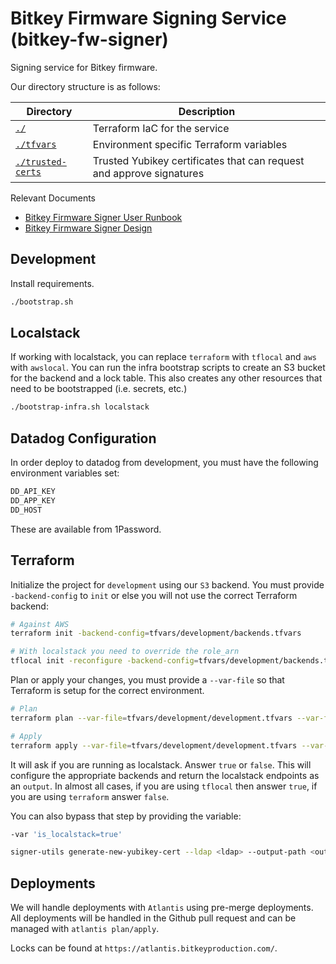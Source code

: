 # Bitkey Firmware Signing Service (bitkey-fw-signer)

Signing service for Bitkey firmware.

Our directory structure is as follows:

| Directory                                      | Description                                                           |
| ---------------------------------------------- | --------------------------------------------------------------------- |
| [`./`]()                                    | Terraform IaC for the service                                         |
| [`./tfvars`](tfvars)                        | Environment specific Terraform variables                              |
| [`./trusted-certs`](trusted-certs)          | Trusted Yubikey certificates that can request and approve signatures  |

Relevant Documents

- [Bitkey Firmware Signer User Runbook](https://docs.google.com/document/d/1hx0LIq70ntN5Nd72EqLZIg3sJFzBW9fYAzJHw9dL14E/edit?usp=sharing)
- [Bitkey Firmware Signer Design](https://docs.google.com/document/d/1cMDJXnyhAb-rGXElNE2OaP2Mm5egOOalO62EQ-mKQ8c/edit?usp=sharing)

## Development

Install requirements.

```bash
./bootstrap.sh
```

## Localstack

If working with localstack, you can replace `terraform` with `tflocal` and `aws` with `awslocal`.
You can run the infra bootstrap scripts to create an S3 bucket for the backend and a lock table. This also creates
any other resources that need to be bootstrapped (i.e. secrets, etc.)

```bash
./bootstrap-infra.sh localstack
```

## Datadog Configuration

In order deploy to datadog from development, you must have the following environment variables set:

```bash
DD_API_KEY
DD_APP_KEY
DD_HOST
```

These are available from 1Password.

## Terraform

Initialize the project for `development` using our `S3` backend. You must provide `-backend-config` to `init` or else
you will not use the correct Terraform backend:

```bash
# Against AWS
terraform init -backend-config=tfvars/development/backends.tfvars

# With localstack you need to override the role_arn
tflocal init -reconfigure -backend-config=tfvars/development/backends.tfvars -backend-config="role_arn=arn:aws:iam::000000000000:root"
```

Plan or apply your changes, you must provide a `--var-file` so that Terraform is setup for the correct environment.

```bash
# Plan
terraform plan --var-file=tfvars/development/development.tfvars --var-file=tfvars/development/backends.tfvars

# Apply
terraform apply --var-file=tfvars/development/development.tfvars --var-file=tfvars/development/backends.tfvars
```

It will ask if you are running as localstack. Answer `true` or `false`. This will configure the appropriate backends
and return the localstack endpoints as an `output`. In almost all cases, if you are using `tflocal`
then answer `true`, if you are using `terraform` answer `false`.

You can also bypass that step by providing the variable:

```bash
-var 'is_localstack=true'
```

```bash
signer-utils generate-new-yubikey-cert --ldap <ldap> --output-path <output-path> --yubikey-slot <slot>
```

## Deployments

We will handle deployments with `Atlantis` using pre-merge deployments. All deployments will be handled in the
Github pull request and can be managed with `atlantis plan/apply`.

Locks can be found at `https://atlantis.bitkeyproduction.com/`.
